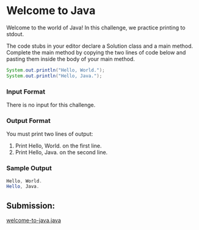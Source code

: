 
# Welcome to Java

Welcome to the world of Java! In this challenge, we practice printing to stdout.

The code stubs in your editor declare a Solution class and a main method. Complete the main method by copying the two lines of code below and pasting them inside the body of your main method.

~~~java
System.out.println("Hello, World.");
System.out.println("Hello, Java.");
~~~

### Input Format

There is no input for this challenge.

### Output Format

You must print two lines of output:

1. Print Hello, World. on the first line.
2. Print Hello, Java. on the second line.

### Sample Output

~~~java
Hello, World.
Hello, Java.
~~~


## Submission:

[welcome-to-java.java](https://github.com/danipishinin/HackerRank/blob/main/java/welcome-to-java.java)
